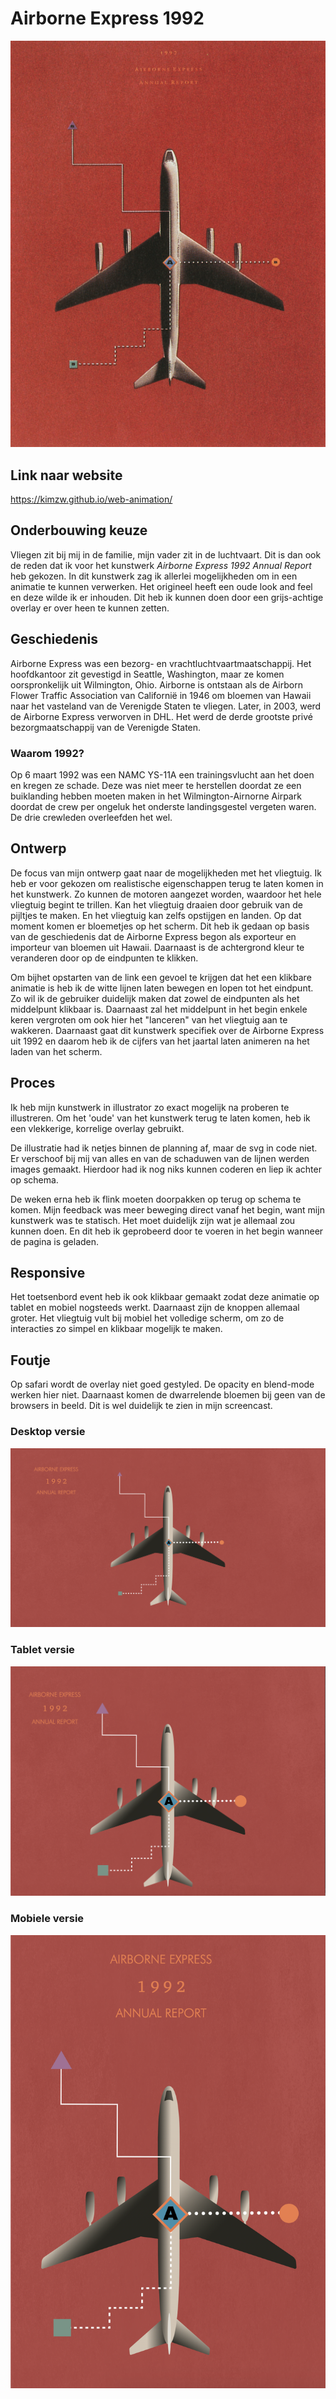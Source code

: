 # Airborne Express 1992
![](/images/airborne-express-1992.jpg)

## Link naar website
https://kimzw.github.io/web-animation/

## Onderbouwing keuze
Vliegen zit bij mij in de familie, mijn vader zit in de luchtvaart. Dit is dan ook de reden dat ik voor het kunstwerk *Airborne Express 1992 Annual Report* heb gekozen. In dit kunstwerk zag ik allerlei mogelijkheden om in een animatie te kunnen verwerken. Het origineel heeft een oude look and feel en deze wilde ik er inhouden. Dit heb ik kunnen doen door een grijs-achtige overlay er over heen te kunnen zetten.

## Geschiedenis
Airborne Express was een bezorg- en vrachtluchtvaartmaatschappij. Het hoofdkantoor zit gevestigd in Seattle, Washington, maar ze komen oorspronkelijk uit Wilmington, Ohio. Airborne is ontstaan als de Airborn Flower Traffic Association van Californië in 1946 om bloemen van Hawaii naar het vasteland van de Verenigde Staten te vliegen. Later, in 2003, werd de Airborne Express verworven in DHL. Het werd de derde grootste privé bezorgmaatschappij van de Verenigde Staten.

### Waarom 1992?
Op 6 maart 1992 was een NAMC YS-11A een trainingsvlucht aan het doen en kregen ze schade. Deze was niet meer te herstellen doordat ze een buiklanding hebben moeten maken in het Wilmington-Airnorne Airpark doordat de crew per ongeluk het onderste landingsgestel vergeten waren. De drie crewleden overleefden het wel.

## Ontwerp
De focus van mijn ontwerp gaat naar de mogelijkheden met het vliegtuig. Ik heb er voor gekozen om realistische eigenschappen terug te laten komen in het kunstwerk. Zo kunnen de motoren aangezet worden, waardoor het hele vliegtuig begint te trillen. Kan het vliegtuig draaien door gebruik van de pijltjes te maken. En het vliegtuig kan zelfs opstijgen en landen. Op dat moment komen er bloemetjes op het scherm. Dit heb ik gedaan op basis van de geschiedenis dat de Airborne Express begon als exporteur en importeur van bloemen uit Hawaii. Daarnaast is de achtergrond kleur te veranderen door op de eindpunten te klikken.

Om bijhet opstarten van de link een gevoel te krijgen dat het een klikbare animatie is heb ik de witte lijnen laten bewegen en lopen tot het eindpunt. Zo wil ik de gebruiker duidelijk maken dat zowel de eindpunten als het middelpunt klikbaar is. Daarnaast zal het middelpunt in het begin enkele keren vergroten om ook hier het "lanceren" van het vliegtuig aan te wakkeren. Daarnaast gaat dit kunstwerk specifiek over de Airborne Express uit 1992 en daarom heb ik de cijfers van het jaartal laten animeren na het laden van het scherm.

## Proces
Ik heb mijn kunstwerk in illustrator zo exact mogelijk na proberen te illustreren. Om het 'oude' van het kunstwerk terug te laten komen, heb ik een vlekkerige, korrelige overlay gebruikt.

De illustratie had ik netjes binnen de planning af, maar de svg in code niet. Er verschoof bij mij van alles en van de schaduwen van de lijnen werden images gemaakt. Hierdoor had ik nog niks kunnen coderen en liep ik achter op schema. 

De weken erna heb ik flink moeten doorpakken op terug op schema te komen. Mijn feedback was meer beweging direct vanaf het begin, want mijn kunstwerk was te statisch. Het moet duidelijk zijn wat je allemaal zou kunnen doen. En dit heb ik geprobeerd door te voeren in het begin wanneer de pagina is geladen.

## Responsive
Het toetsenbord event heb ik ook klikbaar gemaakt zodat deze animatie op tablet en mobiel nogsteeds werkt. Daarnaast zijn de knoppen allemaal groter. Het vliegtuig vult bij mobiel het volledige scherm, om zo de interacties zo simpel en klikbaar mogelijk te maken.

## Foutje
Op safari wordt de overlay niet goed gestyled. De opacity en blend-mode werken hier niet. Daarnaast komen de dwarrelende bloemen bij geen van de browsers in beeld. Dit is wel duidelijk te zien in mijn screencast.

### Desktop versie
![](/images/Desktop.png)

### Tablet versie
![](/images/Tablet.png)

### Mobiele versie
![](/images/Mobiel.png)

